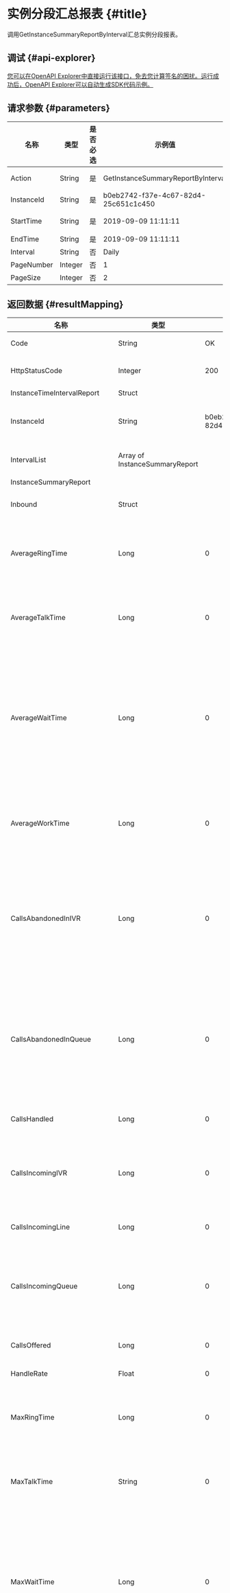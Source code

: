 实例分段汇总报表 {#title}
=================

调用GetInstanceSummaryReportByInterval汇总实例分段报表。

调试 {#api-explorer}
------------------

[您可以在OpenAPI Explorer中直接运行该接口，免去您计算签名的困扰。运行成功后，OpenAPI Explorer可以自动生成SDK代码示例。](https://api.aliyun.com/#product=CCC&api=GetInstanceSummaryReportByInterval&type=RPC&version=2017-07-05)

请求参数 {#parameters}
------------------



|     名称     |   类型    | 是否必选 |                 示例值                  |                      描述                       |
|------------|---------|------|--------------------------------------|-----------------------------------------------|
| Action     | String  | 是    | GetInstanceSummaryReportByInterval   | 系统规定参数。取值：GetInstanceSummaryReportByInterval。 |
| InstanceId | String  | 是    | b0eb2742-f37e-4c67-82d4-25c651c1c450 | 呼叫中心实例ID                                      |
| StartTime  | String  | 是    | 2019-09-09 11:11:11                  | 起始日期，格式yyyy-MM-dd HH:mm:ss，不得早于6个月前的时间点       |
| EndTime    | String  | 是    | 2019-09-09 11:11:11                  | 终止日期，格式yyyy-MM-dd HH:mm:ss                    |
| Interval   | String  | 否    | Daily                                | 间隔类型。 * Daily:天 * Minute5:5分钟                 |
| PageNumber | Integer | 否    | 1                                    | 分页序号                                          |
| PageSize   | Integer | 否    | 2                                    | 分页大小                                          |

返回数据 {#resultMapping}
---------------------



|              名称              |               类型               |                 示例值                  |              描述               |
|------------------------------|--------------------------------|--------------------------------------|-------------------------------|
| Code                         | String                         | OK                                   | 响应码                           |
| HttpStatusCode               | Integer                        | 200                                  | HTTP状态码                       |
| InstanceTimeIntervalReport   | Struct                         |                                      | 报表                            |
| InstanceId                   | String                         | b0eb2742-f37e-4c67-82d4-25c651c1c450 | 呼叫中心实例ID。                     |
| IntervalList                 | Array of InstanceSummaryReport |                                      | 分段报表。                         |
| InstanceSummaryReport        |                                |                                      |                               |
| Inbound                      | Struct                         |                                      | 呼入指标。                         |
| AverageRingTime              | Long                           | 0                                    | 平均振铃时长，单位秒。                   |
| AverageTalkTime              | Long                           | 0                                    | 平均通话时长，单位秒。                   |
| AverageWaitTime              | Long                           | 0                                    | 平均等待时长(等待时长=振铃时长+队列等待时长)，单位秒。 |
| AverageWorkTime              | Long                           | 0                                    | 平均话后处理时长，单位秒。                 |
| CallsAbandonedInIVR          | Long                           | 0                                    | IVR放弃量,即电话进入IVR流程之后在IVR环节放弃。  |
| CallsAbandonedInQueue        | Long                           | 0                                    | 队列放弃量,即电话进入技能组之后在排队环节放弃。      |
| CallsHandled                 | Long                           | 0                                    | 电话应答数。                        |
| CallsIncomingIVR             | Long                           | 0                                    | IVR进线量,即电话进入IVR流程。            |
| CallsIncomingLine            | Long                           | 0                                    | 电话进线量。                        |
| CallsIncomingQueue           | Long                           | 0                                    | 技能组进线量,即电话进入技能组量。             |
| CallsOffered                 | Long                           | 0                                    | 电话呼入数。                        |
| HandleRate                   | Float                          | 0                                    | 应答率。                          |
| MaxRingTime                  | Long                           | 0                                    | 最大振铃时长，单位秒。                   |
| MaxTalkTime                  | String                         | 0                                    | 最大通话时长，单位秒。                   |
| MaxWaitTime                  | Long                           | 0                                    | 最大等待时长(等待时长=振铃时长+队列等待时长)，单位秒。 |
| MaxWorkTime                  | Long                           | 0                                    | 最大话后处理时长，单位秒。                 |
| SatisfactionIndex            | Float                          | 0                                    | 满意度指数。                        |
| SatisfactionSurveysOffered   | Long                           | 0                                    | 满意度调查发送次数。                    |
| SatisfactionSurveysResponded | Long                           | 0                                    | 满意度调查响应次数。                    |
| ServiceLevel20               | Float                          | 0                                    | 20s应答率。                       |
| TotalRingTime                | Long                           | 0                                    | 总振铃时长，单位秒。                    |
| TotalTalkTime                | Long                           | 0                                    | 总通话时长，单位秒。                    |
| TotalWaitTime                | Long                           | 0                                    | 总等待时长(等待时长=振铃时长+队列等待时长)，单位秒。  |
| TotalWorkTime                | Long                           | 0                                    | 总话后处理时长，单位秒。                  |
| InstanceId                   | String                         | b0eb2742-f37e-4c67-82d4-25c651c1c450 | 呼叫中心实例ID。                     |
| Outbound                     | Struct                         |                                      | 呼出指标。                         |
| AnswerRate                   | Float                          | 1                                    | 接通率。                          |
| AverageDialingTime           | Long                           | 15                                   | 平均拨号时长，单位秒。                   |
| AverageTalkTime              | Long                           | 6                                    | 平均通话时长，单位秒。                   |
| AverageWorkTime              | Long                           | 16                                   | 平均话后处理时长，单位秒。                 |
| CallsAnswered                | Long                           | 1                                    | 电话接通量。                        |
| CallsDialed                  | Long                           | 1                                    | 电话拨号量。                        |
| MaxDialingTime               | Long                           | 15                                   | 最大拨号时长，单位秒。                   |
| MaxTalkTime                  | Long                           | 6                                    | 最大通话时长，单位秒。                   |
| MaxWorkTime                  | Long                           | 16                                   | 最大话后处理时长，单位秒。                 |
| SatisfactionIndex            | Float                          | 1                                    | 满意度指数。                        |
| SatisfactionSurveysOffered   | Long                           | 1                                    | 满意度调查发送次数。                    |
| SatisfactionSurveysResponded | Long                           | 1                                    | 满意度调查响应次数。                    |
| TotalDialingTime             | Long                           | 15                                   | 总拨号时长，单位秒。                    |
| TotalTalkTime                | Long                           | 6                                    | 总通话时长，单位秒。                    |
| TotalWorkTime                | Long                           | 16                                   | 总话后处理时长，单位秒。                  |
| Overall                      | Struct                         |                                      | 整体指标。                         |
| AverageReadyTime             | Long                           | 6                                    | 平均就绪时长，单位为秒。                  |
| AverageTalkTime              | Long                           | 6                                    | 平均通话时长，单位秒。                   |
| AverageWorkTime              | Long                           | 16                                   | 平均话后处理时长，单位秒。                 |
| MaxReadyTime                 | Long                           | 12                                   | 最大就绪时长，单位为秒。                  |
| MaxTalkTime                  | Long                           | 6                                    | 最大通话时长，单位秒。                   |
| MaxWorkTime                  | Long                           | 16                                   | 最大话后处理时长，单位秒。                 |
| OccupancyRate                | Float                          | 0.44897958636283275                  | 座席利用率。                        |
| SatisfactionIndex            | Float                          | 1                                    | 满意度指数。                        |
| SatisfactionSurveysOffered   | Long                           | 1                                    | 满意度调查发送次数。                    |
| SatisfactionSurveysResponded | Long                           | 1                                    | 满意度调查响应次数。                    |
| TotalBreakTime               | Long                           | 0                                    | 总小休时长，单位为秒。                   |
| TotalCalls                   | Long                           | 1                                    | 总电话接待量。包括应答的呼入电话和接通的呼出电话。     |
| TotalLoggedInTime            | Long                           | 49                                   | 总登录时长，单位秒。                    |
| TotalReadyTime               | Long                           | 12                                   | 总就绪时长，单位为秒。                   |
| TotalTalkTime                | Long                           | 6                                    | 总通话时长，单位秒。                    |
| TotalWorkTime                | Long                           | 16                                   | 总话后处理时长，单位秒。                  |
| Timestamp                    | String                         | 2020-11-14 10:45:00                  | 分段统计的开始时间。                    |
| Message                      | String                         | 无                                    | 响应信息                          |
| RequestId                    | String                         | 01B12EE4-6AF2-4730-8B78-EC15F4E5C025 | 请求ID                          |
| Success                      | Boolean                        | true                                 | 是否成功                          |

示例 {#demo-0}
------------

请求示例

    http(s)://[Endpoint]/?Action=GetInstanceSummaryReportByInterval
    &EndTime=2019-09-09 11:11:11
    &InstanceId=b0eb2742-f37e-4c67-82d4-25c651c1c450
    &StartTime=2019-09-09 11:11:11
    &<公共请求参数>

{#request-demo}

正常返回示例

`XML`格式

    <InstanceTimeIntervalReport>
        <InstanceId>b0eb2742-f37e-4c67-82d4-25c651c1c450</InstanceId>
        <IntervalList>
            <InstanceSummaryReport>
                <InstanceId>b0eb2742-f37e-4c67-82d4-25c651c1c450</InstanceId>
                <Timestamp>2020-11-14 10:45:00</Timestamp>
            </InstanceSummaryReport>
            <InstanceSummaryReport>
                <Inbound>
                    <ServiceLevel20>0</ServiceLevel20>
                    <CallsAbandonedInQueue>0</CallsAbandonedInQueue>
                    <TotalWorkTime>0</TotalWorkTime>
                    <CallsIncomingLine>0</CallsIncomingLine>
                    <MaxRingTime>0</MaxRingTime>
                    <CallsOffered>0</CallsOffered>
                    <SatisfactionIndex>0</SatisfactionIndex>
                    <CallsIncomingQueue>0</CallsIncomingQueue>
                    <TotalRingTime>0</TotalRingTime>
                    <HandleRate>0</HandleRate>
                    <AverageWaitTime>0</AverageWaitTime>
                    <TotalTalkTime>0</TotalTalkTime>
                    <MaxTalkTime>0</MaxTalkTime>
                    <AverageTalkTime>0</AverageTalkTime>
                    <CallsAbandonedInIVR>0</CallsAbandonedInIVR>
                    <SatisfactionSurveysOffered>0</SatisfactionSurveysOffered>
                    <CallsHandled>0</CallsHandled>
                    <CallsIncomingIVR>0</CallsIncomingIVR>
                    <MaxWaitTime/>
                    <SatisfactionSurveysResponded>0</SatisfactionSurveysResponded>
                    <AverageRingTime>0</AverageRingTime>
                    <TotalWaitTime/>
                    <AverageWorkTime>0</AverageWorkTime>
                    <MaxWorkTime>0</MaxWorkTime>
                </Inbound>
                <Overall>
                    <TotalReadyTime>12</TotalReadyTime>
                    <TotalBreakTime>0</TotalBreakTime>
                    <TotalCalls>1</TotalCalls>
                    <TotalWorkTime>16</TotalWorkTime>
                    <SatisfactionSurveysOffered>1</SatisfactionSurveysOffered>
                    <SatisfactionIndex>1</SatisfactionIndex>
                    <SatisfactionSurveysResponded>1</SatisfactionSurveysResponded>
                    <TotalTalkTime>6</TotalTalkTime>
                    <AverageReadyTime>6</AverageReadyTime>
                    <TotalLoggedInTime>49</TotalLoggedInTime>
                    <MaxTalkTime>6</MaxTalkTime>
                    <AverageWorkTime>16</AverageWorkTime>
                    <MaxReadyTime>12</MaxReadyTime>
                    <MaxWorkTime>16</MaxWorkTime>
                    <AverageTalkTime>6</AverageTalkTime>
                    <OccupancyRate>0.44897958636283275</OccupancyRate>
                </Overall>
                <Outbound>
                    <TotalDialingTime>15</TotalDialingTime>
                    <TotalWorkTime>16</TotalWorkTime>
                    <SatisfactionSurveysOffered>1</SatisfactionSurveysOffered>
                    <SatisfactionIndex>1</SatisfactionIndex>
                    <SatisfactionSurveysResponded>1</SatisfactionSurveysResponded>
                    <AverageDialingTime>15</AverageDialingTime>
                    <CallsAnswered>1</CallsAnswered>
                    <TotalTalkTime>6</TotalTalkTime>
                    <CallsDialed>1</CallsDialed>
                    <MaxDialingTime>15</MaxDialingTime>
                    <MaxTalkTime>6</MaxTalkTime>
                    <AverageWorkTime>16</AverageWorkTime>
                    <MaxWorkTime>16</MaxWorkTime>
                    <AverageTalkTime>6</AverageTalkTime>
                    <AnswerRate>1</AnswerRate>
                </Outbound>
            </InstanceSummaryReport>
        </IntervalList>
    </InstanceTimeIntervalReport>
    <Message>无</Message>
    <RequestId>01B12EE4-6AF2-4730-8B78-EC15F4E5C025</RequestId>
    <HttpStatusCode>200</HttpStatusCode>
    <Code>OK</Code>
    <Success>true</Success>



`JSON`格式

    {
    	"InstanceTimeIntervalReport": {
    		"InstanceId": "b0eb2742-f37e-4c67-82d4-25c651c1c450",
    		"IntervalList": {
    			"InstanceSummaryReport": [{
    				"InstanceId": "b0eb2742-f37e-4c67-82d4-25c651c1c450",
    				"Timestamp": "2020-11-14 10:45:00"
    			}, {
    				"Inbound": {
    					"ServiceLevel20": "0",
    					"CallsAbandonedInQueue": "0",
    					"TotalWorkTime": "0",
    					"CallsIncomingLine": "0",
    					"MaxRingTime": "0",
    					"CallsOffered": "0",
    					"SatisfactionIndex": "0",
    					"CallsIncomingQueue": "0",
    					"TotalRingTime": "0",
    					"HandleRate": "0",
    					"AverageWaitTime": "0",
    					"TotalTalkTime": "0",
    					"MaxTalkTime": "0",
    					"AverageTalkTime": "0",
    					"CallsAbandonedInIVR": "0",
    					"SatisfactionSurveysOffered": "0",
    					"CallsHandled": "0",
    					"CallsIncomingIVR": "0",
    					"MaxWaitTime": "",
    					"SatisfactionSurveysResponded": "0",
    					"AverageRingTime": "0",
    					"TotalWaitTime": "",
    					"AverageWorkTime": "0",
    					"MaxWorkTime": "0"
    				},
    				"Overall": {
    					"TotalReadyTime": "12",
    					"TotalBreakTime": "0",
    					"TotalCalls": "1",
    					"TotalWorkTime": "16",
    					"SatisfactionSurveysOffered": "1",
    					"SatisfactionIndex": "1",
    					"SatisfactionSurveysResponded": "1",
    					"TotalTalkTime": "6",
    					"AverageReadyTime": "6",
    					"TotalLoggedInTime": "49",
    					"MaxTalkTime": "6",
    					"AverageWorkTime": "16",
    					"MaxReadyTime": "12",
    					"MaxWorkTime": "16",
    					"AverageTalkTime": "6",
    					"OccupancyRate": "0.44897958636283275"
    				},
    				"Outbound": {
    					"TotalDialingTime": "15",
    					"TotalWorkTime": "16",
    					"SatisfactionSurveysOffered": "1",
    					"SatisfactionIndex": "1",
    					"SatisfactionSurveysResponded": "1",
    					"AverageDialingTime": "15",
    					"CallsAnswered": "1",
    					"TotalTalkTime": "6",
    					"CallsDialed": "1",
    					"MaxDialingTime": "15",
    					"MaxTalkTime": "6",
    					"AverageWorkTime": "16",
    					"MaxWorkTime": "16",
    					"AverageTalkTime": "6",
    					"AnswerRate": "1"
    				}
    			}]
    		}
    	},
    	"Message": "无",
    	"RequestId": "01B12EE4-6AF2-4730-8B78-EC15F4E5C025",
    	"HttpStatusCode": "200",
    	"Code": "OK",
    	"Success": "true"
    }



错误码
---

访问[错误中心](https://error-center.aliyun.com/status/product/CCC)查看更多错误码。
